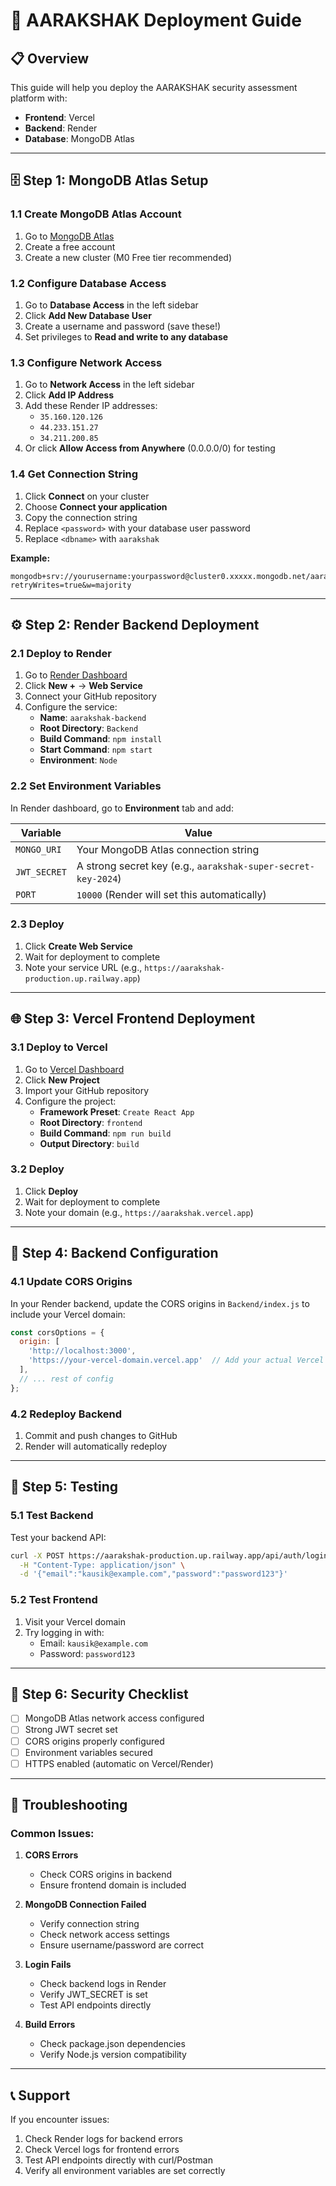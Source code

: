 # 🚀 AARAKSHAK Deployment Guide

## 📋 Overview
This guide will help you deploy the AARAKSHAK security assessment platform with:
- **Frontend**: Vercel
- **Backend**: Render
- **Database**: MongoDB Atlas

---

## 🗄️ Step 1: MongoDB Atlas Setup

### 1.1 Create MongoDB Atlas Account
1. Go to [MongoDB Atlas](https://www.mongodb.com/atlas)
2. Create a free account
3. Create a new cluster (M0 Free tier recommended)

### 1.2 Configure Database Access
1. Go to **Database Access** in the left sidebar
2. Click **Add New Database User**
3. Create a username and password (save these!)
4. Set privileges to **Read and write to any database**

### 1.3 Configure Network Access
1. Go to **Network Access** in the left sidebar
2. Click **Add IP Address**
3. Add these Render IP addresses:
   - `35.160.120.126`
   - `44.233.151.27`
   - `34.211.200.85`
4. Or click **Allow Access from Anywhere** (0.0.0.0/0) for testing

### 1.4 Get Connection String
1. Click **Connect** on your cluster
2. Choose **Connect your application**
3. Copy the connection string
4. Replace `<password>` with your database user password
5. Replace `<dbname>` with `aarakshak`

**Example:**
```
mongodb+srv://yourusername:yourpassword@cluster0.xxxxx.mongodb.net/aarakshak?retryWrites=true&w=majority
```

---

## ⚙️ Step 2: Render Backend Deployment

### 2.1 Deploy to Render
1. Go to [Render Dashboard](https://dashboard.render.com/)
2. Click **New +** → **Web Service**
3. Connect your GitHub repository
4. Configure the service:
   - **Name**: `aarakshak-backend`
   - **Root Directory**: `Backend`
   - **Build Command**: `npm install`
   - **Start Command**: `npm start`
   - **Environment**: `Node`

### 2.2 Set Environment Variables
In Render dashboard, go to **Environment** tab and add:

| Variable | Value |
|----------|-------|
| `MONGO_URI` | Your MongoDB Atlas connection string |
| `JWT_SECRET` | A strong secret key (e.g., `aarakshak-super-secret-key-2024`) |
| `PORT` | `10000` (Render will set this automatically) |

### 2.3 Deploy
1. Click **Create Web Service**
2. Wait for deployment to complete
3. Note your service URL (e.g., `https://aarakshak-production.up.railway.app`)

---

## 🌐 Step 3: Vercel Frontend Deployment

### 3.1 Deploy to Vercel
1. Go to [Vercel Dashboard](https://vercel.com/dashboard)
2. Click **New Project**
3. Import your GitHub repository
4. Configure the project:
   - **Framework Preset**: `Create React App`
   - **Root Directory**: `frontend`
   - **Build Command**: `npm run build`
   - **Output Directory**: `build`

### 3.2 Deploy
1. Click **Deploy**
2. Wait for deployment to complete
3. Note your domain (e.g., `https://aarakshak.vercel.app`)

---

## 🔧 Step 4: Backend Configuration

### 4.1 Update CORS Origins
In your Render backend, update the CORS origins in `Backend/index.js` to include your Vercel domain:

```javascript
const corsOptions = {
  origin: [
    'http://localhost:3000',
    'https://your-vercel-domain.vercel.app'  // Add your actual Vercel domain
  ],
  // ... rest of config
};
```

### 4.2 Redeploy Backend
1. Commit and push changes to GitHub
2. Render will automatically redeploy

---

## 🧪 Step 5: Testing

### 5.1 Test Backend
Test your backend API:
```bash
curl -X POST https://aarakshak-production.up.railway.app/api/auth/login \
  -H "Content-Type: application/json" \
  -d '{"email":"kausik@example.com","password":"password123"}'
```

### 5.2 Test Frontend
1. Visit your Vercel domain
2. Try logging in with:
   - Email: `kausik@example.com`
   - Password: `password123`

---

## 🔐 Step 6: Security Checklist

- [ ] MongoDB Atlas network access configured
- [ ] Strong JWT secret set
- [ ] CORS origins properly configured
- [ ] Environment variables secured
- [ ] HTTPS enabled (automatic on Vercel/Render)

---

## 🐛 Troubleshooting

### Common Issues:

1. **CORS Errors**
   - Check CORS origins in backend
   - Ensure frontend domain is included

2. **MongoDB Connection Failed**
   - Verify connection string
   - Check network access settings
   - Ensure username/password are correct

3. **Login Fails**
   - Check backend logs in Render
   - Verify JWT_SECRET is set
   - Test API endpoints directly

4. **Build Errors**
   - Check package.json dependencies
   - Verify Node.js version compatibility

---

## 📞 Support

If you encounter issues:
1. Check Render logs for backend errors
2. Check Vercel logs for frontend errors
3. Test API endpoints directly with curl/Postman
4. Verify all environment variables are set correctly 
